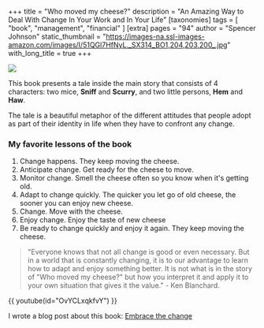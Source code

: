 +++
title = "Who moved my cheese?"
description = "An Amazing Way to Deal With Change In Your Work and In Your Life"
[taxonomies]
tags = [ "book", "management", "financial" ]
[extra]
pages = "94"
author = "Spencer Johnson"
static_thumbnail = "https://images-na.ssl-images-amazon.com/images/I/51QGl7HfNyL._SX314_BO1,204,203,200_.jpg"
with_long_title = true
+++

<a target="_blank" href="https://amzn.to/3djaXcv">
    <img border="0" src="https://images-na.ssl-images-amazon.com/images/I/51QGl7HfNyL._SX314_BO1,204,203,200_.jpg" >
</a>


This book presents a tale inside the main story that consists of 4 characters: two mice, **Sniff** and **Scurry**, and two little persons, **Hem** and **Haw**.

The tale is a beautiful metaphor of the different attitudes that people adopt as part of their identity in life when they have to confront any change.

<!-- more -->

### My favorite lessons of the book
1. Change happens.
   They keep moving the cheese.
1. Anticipate change.
   Get ready for the cheese to move.
1. Monitor change.
   Smell the cheese often so you know when it's getting old.
1. Adapt to change quickly.
   The quicker you let go of old cheese, the sooner you can enjoy new cheese.
1. Change.
   Move with the cheese.
1. Enjoy change.
   Enjoy the taste of new cheese
1. Be ready to change quickly and enjoy it again.
   They keep moving the cheese.

> "Everyone knows that not all change is good or even necessary. But in a world that is constantly changing, it is to our advantage to learn how to adapt and enjoy something better. It is not what is in the story of "Who moved my cheese?" but how you interpret it and apply it to your own situation that gives it the value." - Ken Blanchard.

{{ youtube(id="OvYCLxqkfvY") }}

I wrote a blog post about this book: [Embrace the change](/blog/embrace-the-change/)
